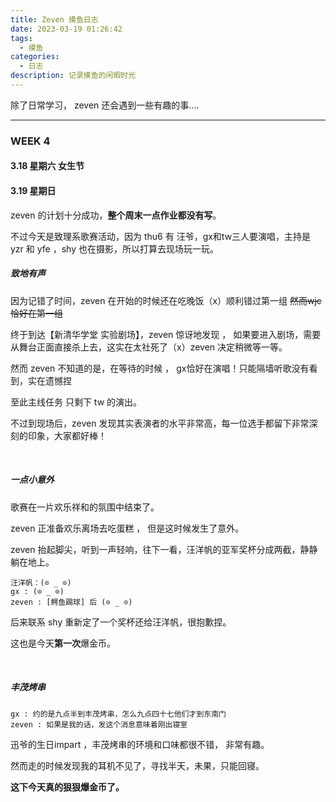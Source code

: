 ```yaml
---
title: Zeven 摸鱼日志
date: 2023-03-19 01:26:42
tags:
  - 摸鱼
categories:
  - 日志
description: 记录摸鱼的闲暇时光
---
```




除了日常学习， zeven 还会遇到一些有趣的事....

---

### WEEK 4

#### 3.18 星期六   女生节

#### 3.19 星期日   

zeven 的计划十分成功，**整个周末一点作业都没有写**。

不过今天是致理系歌赛活动，因为 thu6 有 汪爷，gx和tw三人要演唱，主持是 yzr 和 yfe ，shy 也在摄影，所以打算去现场玩一玩。

##### 致地有声

因为记错了时间，zeven 在开始的时候还在吃晚饭（x）顺利错过第一组  ~~然而wjc恰好在第一组~~

终于到达【新清华学堂 实验剧场】，zeven 惊讶地发现 ， 如果要进入剧场，需要从舞台正面直接杀上去，这实在太社死了（x）zeven 决定稍微等一等。

然而 zeven 不知道的是，在等待的时候 ， gx恰好在演唱！只能隔墙听歌没有看到，实在遗憾捏

至此主线任务 只剩下 tw 的演出。

不过到现场后，zeven 发现其实表演者的水平非常高，每一位选手都留下非常深刻的印象，大家都好棒！

<br />

##### 一点小意外

歌赛在一片欢乐祥和的氛围中结束了。

zeven 正准备欢乐离场去吃蛋糕 ， 但是这时候发生了意外。

zeven 抬起脚尖，听到一声轻响，往下一看，汪洋帆的亚军奖杯分成两截，静静躺在地上。

```
汪洋帆：(⊙ _ ⊙) 
gx : (⊙ _ ⊙) 
zeven : [鳄鱼踢球] 后 (⊙ _ ⊙) 
```

后来联系 shy 重新定了一个奖杯还给汪洋帆，很抱歉捏。

 这也是今天**第一次**爆金币。

<br />

##### 丰茂烤串

```
gx : 约的是九点半到丰茂烤串，怎么九点四十七他们才到东南门
zeven : 如果是我的话，发这个消息意味着刚出寝室
```

迅爷的生日impart ，丰茂烤串的环境和口味都很不错， 非常有趣。

然而走的时候发现我的耳机不见了，寻找半天，未果，只能回寝。

**这下今天真的狠狠爆金币了。**